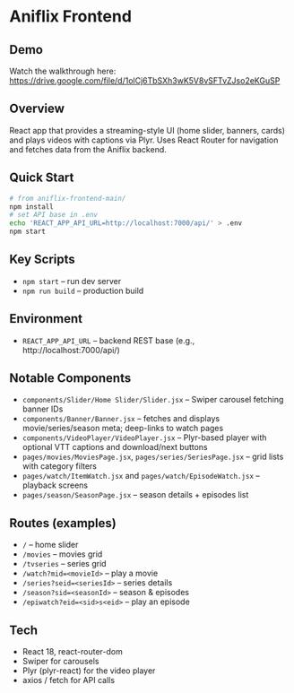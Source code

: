 # Aniflix Frontend

## Demo
Watch the walkthrough here:
https://drive.google.com/file/d/1olCj6TbSXh3wK5V8vSFTvZJso2eKGuSP

## Overview
React app that provides a streaming-style UI (home slider, banners, cards) and plays videos with captions via Plyr. Uses React Router for navigation and fetches data from the Aniflix backend.

## Quick Start
```bash
# from aniflix-frontend-main/
npm install
# set API base in .env
echo 'REACT_APP_API_URL=http://localhost:7000/api/' > .env
npm start
```

## Key Scripts
- `npm start` – run dev server
- `npm run build` – production build

## Environment
- `REACT_APP_API_URL` – backend REST base (e.g., http://localhost:7000/api/)

## Notable Components
- `components/Slider/Home Slider/Slider.jsx` – Swiper carousel fetching banner IDs
- `components/Banner/Banner.jsx` – fetches and displays movie/series/season meta; deep-links to watch pages
- `components/VideoPlayer/VideoPlayer.jsx` – Plyr-based player with optional VTT captions and download/next buttons
- `pages/movies/MoviesPage.jsx`, `pages/series/SeriesPage.jsx` – grid lists with category filters
- `pages/watch/ItemWatch.jsx` and `pages/watch/EpisodeWatch.jsx` – playback screens
- `pages/season/SeasonPage.jsx` – season details + episodes list

## Routes (examples)
- `/` – home slider
- `/movies` – movies grid
- `/tvseries` – series grid
- `/watch?mid=<movieId>` – play a movie
- `/series?seid=<seriesId>` – series details
- `/season?sid=<seasonId>` – season & episodes
- `/epiwatch?eid=<sid>s<eid>` – play an episode

## Tech
- React 18, react-router-dom
- Swiper for carousels
- Plyr (plyr-react) for the video player
- axios / fetch for API calls
